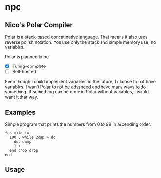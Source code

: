 # npc

## Nico's Polar Compiler

Polar is a stack-based concatinative language.
That means it also uses reverse polish notation.
You use only the stack and simple memory use, no variables.

Polar is planned to be
- [x] Turing-complete
- [ ] Self-hosted

Even though i could implement variables in the future, I choose to not have variables. I wan't Polar to not be advanced and have many ways to do something. If something can be done in Polar without variables, I would want it that way.

## Examples

Simple program that prints the numbers from 0 to 99 in ascending order:

```polar
fun main in
  100 0 while 2dup > do
    dup dump
    1 +
  end drop drop
end
```

## Usage


